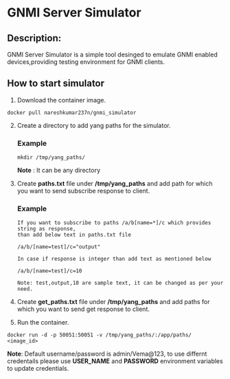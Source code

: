 # GNMI Server Simulator

## Description:

GNMI Server Simulator is a simple tool desinged to emulate GNMI enabled devices,providing testing environment for GNMI clients.


## How to start simulator
1) Download the container image.  
```
docker pull nareshkumar237n/gnmi_simulator
```
2) Create a directory to add yang paths for the simulator.
   ### Example
   ```
   mkdir /tmp/yang_paths/
   ```
   **Note** : It can be any directory
   
3) Create **paths.txt** file under **/tmp/yang_paths** and add path for which you want to send subscribe response to client.
   ### Example
   ```
   If you want to subscribe to paths /a/b[name=*]/c which provides string as response,
   than add below text in paths.txt file
   
   /a/b/[name=test]/c="output"

   In case if response is integer than add text as mentioned below

   /a/b/[name=test]/c=10
   
   Note: test,output,10 are sample text, it can be changed as per your need.
   ```
4) Create **get_paths.txt** file under **/tmp/yang_paths** and add paths for which you want to send get response to client.
   
5) Run the container.
```
docker run -d -p 50051:50051 -v /tmp/yang_paths/:/app/paths/ <image_id>
```
**Note**: Default username/password is admin/Vema@123, to use differnt credentails please use **USER_NAME** and **PASSWORD** 
environment variables to update credentials.
